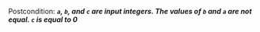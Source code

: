 Postcondition: ***`a`, `b`, and `c` are input integers. The values of `b` and `a` are not equal. `c` is equal to 0***